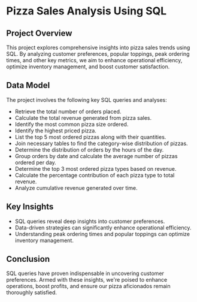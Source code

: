 
# Pizza Sales Analysis Using SQL

## Project Overview
This project explores comprehensive insights into pizza sales trends using SQL. By analyzing customer preferences, popular toppings, peak ordering times, and other key metrics, we aim to enhance operational efficiency, optimize inventory management, and boost customer satisfaction.

## Data Model
The project involves the following key SQL queries and analyses:
- Retrieve the total number of orders placed.
- Calculate the total revenue generated from pizza sales.
- Identify the most common pizza size ordered.
- Identify the highest priced pizza.
- List the top 5 most ordered pizzas along with their quantities.
- Join necessary tables to find the category-wise distribution of pizzas.
- Determine the distribution of orders by the hours of the day.
- Group orders by date and calculate the average number of pizzas ordered per day.
- Determine the top 3 most ordered pizza types based on revenue.
- Calculate the percentage contribution of each pizza type to total revenue.
- Analyze cumulative revenue generated over time.

## Key Insights
- SQL queries reveal deep insights into customer preferences.
- Data-driven strategies can significantly enhance operational efficiency.
- Understanding peak ordering times and popular toppings can optimize inventory management.

## Conclusion
SQL queries have proven indispensable in uncovering customer preferences. Armed with these insights, we're poised to enhance operations, boost profits, and ensure our pizza aficionados remain thoroughly satisfied.
